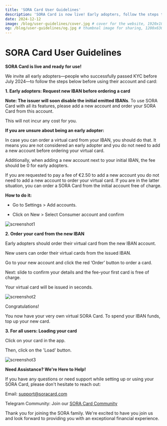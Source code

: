 ```yaml
---
title: 'SORA Card User Guidelines'
description: 'SORA Card is now live! Early adopters, follow the steps to request a new IBAN and order your virtual card. Not an early adopter? Just order directly. Need help? support@soracard.com'
date: 2024-12-12
image: /blog/user-guidelines/cover.jpg # cover for the website, 1920x1080px
og: /blog/user-guidelines/og.jpg # thumbnal image for sharing, 1200x630px
---
```

# **SORA Card User Guidelines**
**SORA Card is live and ready for use!**

We invite all early adopters—people who successfully passed KYC before July 2024—to follow the steps below before using their account and card:

**1. Early adopters: Request new IBAN before ordering a card**

**Note: The issuer will soon disable the initial emitted IBANs**. To use SORA Card with all its features, please add a new account and order your SORA Card from this account.

This will not incur any cost for you.

**If you are unsure about being an early adopter:**

In case you can order a virtual card from your IBAN, you should do that. It means you are not considered an early adopter and you do not need to add a new account before ordering your virtual card.

Additionally, when adding a new account next to your initial IBAN, the fee should be 0 for early adopters.

If you are requested to pay a fee of €2.50 to add a new account you do not need to add a new account to order your virtual card. If you are in the latter situation, you can order a SORA Card from the initial account free of charge.

**How to do it:**

* Go to Settings > Add accounts.

* Click on New > Select Consumer account and confirm

![screenshot1](/blog/user-guidelines/screenshot1.jpg)

**2. Order your card from the new IBAN**

Early adopters should order their virtual card from the new IBAN account.

New users can order their virtual cards from the issued IBAN.

Go to your new account and click the red ‘Order’ button to order a card.

Next: slide to confirm your details and the fee-your first card is free of charge.

Your virtual card will be issued in seconds.

![screenshot2](/blog/user-guidelines/screenshot2.jpg)

Congratulations!

You now have your very own virtual SORA Card. To spend your IBAN funds, top up your new card.

**3. For all users: Loading your card**

Click on your card in the app.

Then, click on the 'Load' button.

![screenshot3](/blog/user-guidelines/screenshot3.jpg)

**Need Assistance? We're Here to Help!**

If you have any questions or need support while setting up or using your SORA Card, please don't hesitate to reach out:

Email: support@soracard.com

Telegram Community: Join our [SORA Card Community](https://t.me/soracardofficial) 

Thank you for joining the SORA family. We're excited to have you join us and look forward to providing you with an exceptional financial experience.
